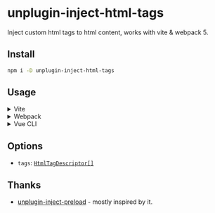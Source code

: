 # unplugin-inject-html-tags

Inject custom html tags to html content, works with vite & webpack 5.

## Install

```bash
npm i -D unplugin-inject-html-tags
```

## Usage

<details>
<summary>Vite</summary>

```ts
// vite.config.ts
import unpluginInjectHtmlTags from 'unplugin-inject-html-tags/vite'

export default defineConfig({
  plugins: [
    unpluginInjectHtmlTags({
      tags: [
        {
          tag: 'script',
          attrs: {
            src: 'https://cdn.jsdelivr.net/npm/lodash@4.17.21/lodash.min.js'
          },
          injectTo: 'head-prepend'
        },
        {
          tag: 'script',
          children: 'console.log("script injected")',
          injectTo: 'body'
        },
      ]
    }),
  ],
})
```

Example: [`playground/`](./playground/vite/)

</details>

<details>
<summary>Webpack</summary>

```ts
// webpack.config.js
import unpluginInjectHtmlTags from 'unplugin-inject-html-tags/webpack'

module.exports = {
  plugins: [
    unpluginInjectHtmlTags({
      tags: [
        {
          tag: 'script',
          attrs: {
            src: 'https://cdn.jsdelivr.net/npm/lodash@4.17.21/lodash.min.js'
          },
          injectTo: 'head-prepend'
        },
        {
          tag: 'script',
          children: 'console.log("script injected")',
          injectTo: 'body'
        },
      ]
    })
  ]
}
```

Example: [`playground/`](./playground/webpack/)

</details>

<details>
<summary>Vue CLI</summary>

```ts
// vue.config.js
import unpluginInjectHtmlTags from 'unplugin-template/webpack'

module.exports = {
  configureWebpack: {
    plugins: [
      unpluginInjectHtmlTags({
        tags: [
          {
            tag: 'script',
            attrs: {
              src: 'https://cdn.jsdelivr.net/npm/lodash@4.17.21/lodash.min.js'
            },
            injectTo: 'head-prepend'
          },
          {
            tag: 'script',
            children: 'console.log("script injected")',
            injectTo: 'body'
          },
        ]
      }),
    ],
  },
}
```

</details>

## Options

- `tags`: [`HtmlTagDescriptor[]`](https://vitejs.dev/guide/api-plugin.html#transformindexhtml)

## Thanks

- [unplugin-inject-preload](https://github.com/Applelo/unplugin-inject-preload) - mostly inspired by it.
